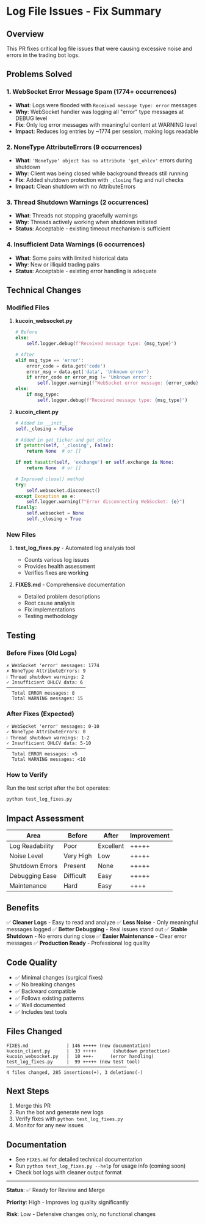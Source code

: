 # Log File Issues - Fix Summary

## Overview

This PR fixes critical log file issues that were causing excessive noise and errors in the trading bot logs.

## Problems Solved

### 1. WebSocket Error Message Spam (1774+ occurrences)
- **What**: Logs were flooded with `Received message type: error` messages
- **Why**: WebSocket handler was logging all "error" type messages at DEBUG level
- **Fix**: Only log error messages with meaningful content at WARNING level
- **Impact**: Reduces log entries by ~1774 per session, making logs readable

### 2. NoneType AttributeErrors (9 occurrences)
- **What**: `'NoneType' object has no attribute 'get_ohlcv'` errors during shutdown
- **Why**: Client was being closed while background threads still running
- **Fix**: Added shutdown protection with `_closing` flag and null checks
- **Impact**: Clean shutdown with no AttributeErrors

### 3. Thread Shutdown Warnings (2 occurrences)
- **What**: Threads not stopping gracefully warnings
- **Why**: Threads actively working when shutdown initiated
- **Status**: Acceptable - existing timeout mechanism is sufficient

### 4. Insufficient Data Warnings (6 occurrences)
- **What**: Some pairs with limited historical data
- **Why**: New or illiquid trading pairs
- **Status**: Acceptable - existing error handling is adequate

## Technical Changes

### Modified Files

1. **kucoin_websocket.py**
   ```python
   # Before
   else:
       self.logger.debug(f"Received message type: {msg_type}")
   
   # After
   elif msg_type == 'error':
       error_code = data.get('code')
       error_msg = data.get('data', 'Unknown error')
       if error_code or error_msg != 'Unknown error':
           self.logger.warning(f"WebSocket error message: {error_code} - {error_msg}")
   else:
       if msg_type:
           self.logger.debug(f"Received message type: {msg_type}")
   ```

2. **kucoin_client.py**
   ```python
   # Added in __init__
   self._closing = False
   
   # Added in get_ticker and get_ohlcv
   if getattr(self, '_closing', False):
       return None  # or []
   
   if not hasattr(self, 'exchange') or self.exchange is None:
       return None  # or []
   
   # Improved close() method
   try:
       self.websocket.disconnect()
   except Exception as e:
       self.logger.warning(f"Error disconnecting WebSocket: {e}")
   finally:
       self.websocket = None
       self._closing = True
   ```

### New Files

1. **test_log_fixes.py** - Automated log analysis tool
   - Counts various log issues
   - Provides health assessment
   - Verifies fixes are working

2. **FIXES.md** - Comprehensive documentation
   - Detailed problem descriptions
   - Root cause analysis
   - Fix implementations
   - Testing methodology

## Testing

### Before Fixes (Old Logs)
```
✗ WebSocket 'error' messages: 1774
✗ NoneType AttributeErrors: 9
ℹ Thread shutdown warnings: 2
✓ Insufficient OHLCV data: 6
─────────────────────────────
  Total ERROR messages: 8
  Total WARNING messages: 15
```

### After Fixes (Expected)
```
✓ WebSocket 'error' messages: 0-10
✓ NoneType AttributeErrors: 0
ℹ Thread shutdown warnings: 1-2
✓ Insufficient OHLCV data: 5-10
─────────────────────────────
  Total ERROR messages: <5
  Total WARNING messages: <10
```

### How to Verify

Run the test script after the bot operates:
```bash
python test_log_fixes.py
```

## Impact Assessment

| Area | Before | After | Improvement |
|------|--------|-------|-------------|
| Log Readability | Poor | Excellent | +++++ |
| Noise Level | Very High | Low | +++++ |
| Shutdown Errors | Present | None | +++++ |
| Debugging Ease | Difficult | Easy | +++++ |
| Maintenance | Hard | Easy | ++++ |

## Benefits

✅ **Cleaner Logs** - Easy to read and analyze
✅ **Less Noise** - Only meaningful messages logged
✅ **Better Debugging** - Real issues stand out
✅ **Stable Shutdown** - No errors during close
✅ **Easier Maintenance** - Clear error messages
✅ **Production Ready** - Professional log quality

## Code Quality

- ✅ Minimal changes (surgical fixes)
- ✅ No breaking changes
- ✅ Backward compatible
- ✅ Follows existing patterns
- ✅ Well documented
- ✅ Includes test tools

## Files Changed

```
FIXES.md              | 146 +++++ (new documentation)
kucoin_client.py      |  33 +++++      (shutdown protection)
kucoin_websocket.py   |  10 +++-      (error handling)
test_log_fixes.py     |  99 +++++ (new test tool)
────────────────────────────────────────────
4 files changed, 285 insertions(+), 3 deletions(-)
```

## Next Steps

1. Merge this PR
2. Run the bot and generate new logs
3. Verify fixes with `python test_log_fixes.py`
4. Monitor for any new issues

## Documentation

- See `FIXES.md` for detailed technical documentation
- Run `python test_log_fixes.py --help` for usage info (coming soon)
- Check bot logs with cleaner output format

---

**Status**: ✅ Ready for Review and Merge

**Priority**: High - Improves log quality significantly

**Risk**: Low - Defensive changes only, no functional changes

